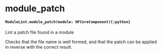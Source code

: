 # module\_patch

#### `ModuleLint.module_patch(module: NFCoreComponent){:python}`

Lint a patch file found in a module

Checks that the file name is well formed, and that
the patch can be applied in reverse with the correct result.
